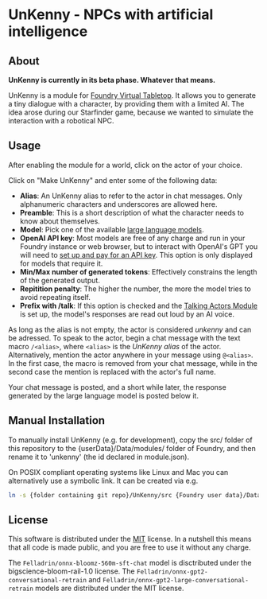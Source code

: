 # UnKenny - NPCs with artificial intelligence

## About

__UnKenny is currently in its beta phase. Whatever that means.__

UnKenny is a module for [Foundry Virtual Tabletop](https://foundryvtt.com/). It allows you to generate a tiny dialogue with a character, by providing them with a limited AI. The idea arose during our Starfinder game, because we wanted to simulate the interaction with a robotical NPC.

## Usage

After enabling the module for a world, click on the actor of your choice.

Click on "Make UnKenny" and enter some of the following data: 
* **Alias**: An UnKenny alias to refer to the actor in chat messages. Only alphanumeric characters and underscores are allowed here.
* **Preamble**: This is a short description of what the character needs to know about themselves.
* **Model**: Pick one of the available [large language models](https://en.wikipedia.org/wiki/Large_language_model).
* **OpenAI API key**: Most models are free of any charge and run in your Foundry instance or web browser, but to interact with OpenAI's GPT you will need to [set up and pay for an API key](https://blog.streamlit.io/beginners-guide-to-openai-api/). This option is only displayed for models that require it.
* **Min/Max number of generated tokens**: Effectively constrains the length of the generated output.
* **Repitition penalty**: The higher the number, the more the model tries to avoid repeating itself.
* **Prefix with /talk**: If this option is checked and the [Talking Actors Module](https://foundryvtt.com/packages/acd-talking-actors) is set up, the model's responses are read out loud by an AI voice.

As long as the alias is not empty, the actor is considered *unkenny* and can be adressed. To speak to the actor, begin a chat message with the text macro `/<alias>`, where `<alias>` is the *UnKenny alias* of the actor. Alternatively, mention the actor anywhere in your message using `@<alias>`. In the first case, the macro is removed from your chat message, while in the second case the mention is replaced with the actor's full name.

Your chat message is posted, and a short while later, the response generated by the large language model is posted below it.

## Manual Installation

To manually install UnKenny (e.g. for development), copy the src/ folder of this repository to the {userData}/Data/modules/ folder of Foundry, and then rename it to 'unkenny' (the id declared in module.json).

On POSIX compliant operating systems like Linux and Mac you can alternatively use a symbolic link. It can be created via e.g.

```bash
ln -s {folder containing git repo}/UnKenny/src {Foundry user data}/Data/modules/unkenny
```

## License

This software is distributed under the [MIT](https://choosealicense.com/licenses/mit/) license. In a nutshell this means that all code is made public, and you are free to use it without any charge.

The `Felladrin/onnx-bloomz-560m-sft-chat` model is disctributed under the bigscience-bloom-rail-1.0 license.
The `Felladrin/onnx-gpt2-conversational-retrain` and `Felladrin/onnx-gpt2-large-conversational-retrain` models are distributed under the MIT license.
